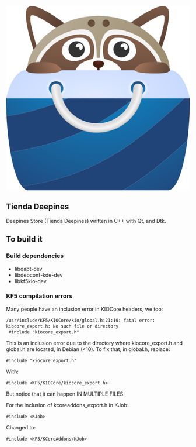 <center><img src="https://raw.githubusercontent.com/deepin-espanol/tienda-deepines/main/deepines.svg"></center>

## Tienda Deepines
Deepines Store (Tienda Deepines) written in C++ with Qt, and Dtk.

## To build it
### Build dependencies
* libqapt-dev
* libdebconf-kde-dev
* libkf5kio-dev

### KF5 compilation errors
Many people have an inclusion error in KIOCore headers, we too:
```
/usr/include/KF5/KIOCore/kio/global.h:21:10: fatal error: kiocore_export.h: No such file or directory
 #include "kiocore_export.h"
```
This is an inclusion error due to the directory where kiocore_export.h and global.h are located, in Debian (<10).
To fix that, in global.h, replace:
```
#include "kiocore_export.h"
```
With:
```
#include <KF5/KIOCore/kiocore_export.h>
```
But notice that it can happen IN MULTIPLE FILES.


For the inclusion of kcoreaddons_export.h in KJob:
```
#include <KJob>
```
Changed to:
```
#include <KF5/KCoreAddons/KJob>
```
